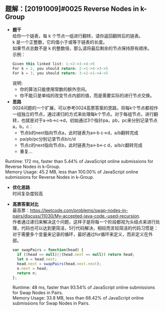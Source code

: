 ## 题解：[20191009]#0025 Reverse Nodes in k-Group
- **题干**  
给你一个链表，每 k 个节点一组进行翻转，请你返回翻转后的链表。   
k 是一个正整数，它的值小于或等于链表的长度。   
如果节点总数不是 k 的整数倍，那么请将最后剩余的节点保持原有顺序。   
    示例：   
    ```javascript
    Given this linked list: 1->2->3->4->5
    For k = 2, you should return: 2->1->4->3->5
    For k = 3, you should return: 3->2->1->4->5
    ``` 
  说明:
  - 你的算法只能使用常数的额外空间。   
  - 你不能只是单纯的改变节点内部的值，而是需要实际的进行节点交换。   
- **思路**   
0024问题的一个扩展，可以参考0024高票答案的思路，将每k个节点都视作一组独立的节点，通过递归的方式来处理每k个节点。对于每组节点，进行翻转，也就是对于a->b->c->d，初始通过3个指针pa，pb，pc来分别记录节点a，b，c：
  - 节点b的next指向节点a，此时链表为a<-b c->d，a/b翻转完成   
  - pa/pb/pc分别记录节点b/c/d   
  - 节点c的next指向节点b，此时链表为a<-b<-c d，a/b/c翻转完成
  - 重复...   

Runtime: 172 ms, faster than 5.44% of JavaScript online submissions for Reverse Nodes in k-Group.   
Memory Usage: 45.2 MB, less than 100.00% of JavaScript online submissions for Reverse Nodes in k-Group.   

- **优化思路**   
时间复杂度较高 

- **高票答案对比**   
最高票：https://leetcode.com/problems/swap-nodes-in-pairs/discuss/11030/My-accepted-java-code.-used-recursion.   
作者通过递归来解决这个问题，这样子是将每一个阶段都视为头结点来进行处理，代码也可以达到更简洁，5行代码解决，相较而言较简洁的代码习惯是：对于需要多个变量来记录的循环，最好通过for循环来定义，而非定义在外部。       
  ```javascript
  var swapPairs = function(head) {
    if ((head == null)||(head.next == null)) return head;
    let n = head.next;
    head.next = swapPairs(head.next.next);
    n.next = head;
    return n;
  };
  ```
  Runtime: 48 ms, faster than 93.54% of JavaScript online submissions for Swap Nodes in Pairs.   
  Memory Usage: 33.8 MB, less than 68.42% of JavaScript online submissions for Swap Nodes in Pairs.   